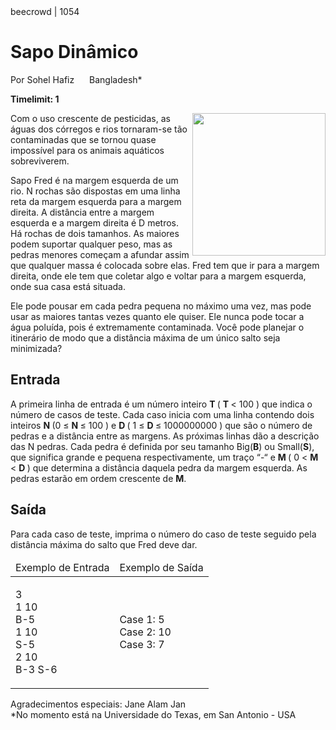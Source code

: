 <body style="padding: 10px 0px;">
<div class="header">
<span>beecrowd | 1054</span>
<h1>Sapo Dinâmico</h1>
<div><p>
Por Sohel Hafiz <img alt="" src="https://resources.beecrowd.com.br/gallery/images/flags/bd.gif" style="width: 16px; height: 11px;"> Bangladesh*</p>
</div>
<strong>Timelimit: 1</strong>
</div>
<div class="problem">
<div class="description">
<p>
<img alt="" src="https://resources.beecrowd.com.br/gallery/images/problems/UOJ_1054.jpg" style="width: 213px; height: 228px; float: right;">Com o uso crescente de pesticidas, as águas dos córregos e rios tornaram-se tão contaminadas que se tornou quase impossível para os animais aquáticos sobreviverem.</p>
<p>
Sapo Fred é na margem esquerda de um rio. N rochas são dispostas em uma linha reta da margem esquerda para a margem direita. A distância entre a margem esquerda e a margem direita é D metros. Há rochas de dois tamanhos. As maiores podem suportar qualquer peso, mas as pedras menores começam a afundar assim que qualquer massa é colocada sobre elas. Fred tem que ir para a margem direita,
onde ele tem que coletar algo e voltar para a margem esquerda, onde sua casa está situada.</p>
<p>
Ele pode pousar em cada pedra pequena no máximo uma vez, mas pode usar as maiores tantas vezes quanto ele quiser.
Ele nunca pode tocar a água poluída, pois é extremamente contaminada. Você pode
planejar o itinerário de modo que a distância máxima de um único salto seja minimizada?</p>
</div>
<h2>Entrada</h2>
<div class="input">
<p>
A primeira linha de entrada é um número inteiro <span id="cke_bm_1479S" style="display: none;">&nbsp;</span><strong>T </strong><span id="cke_bm_1479E" style="display: none;">&nbsp;</span>( <strong>T </strong>&lt; 100 ) que indica o número de casos de teste. Cad<span id="cke_bm_1480E" style="display: none;">&nbsp;</span>a caso inicia com uma linha contendo dois inteiros <strong>N </strong>(0 ≤ <strong>N </strong>≤ 100 ) e <strong>D </strong>( 1 ≤ <strong>D </strong>≤ 1000000000 ) que são o número de pedras e a distância entre as margens. As próximas linhas dão a descrição das N pedras. Cada pedra é definida por seu tamanho Big(<strong>B</strong>) ou Small(<strong>S</strong>), que significa grande e pequena respectivamente, um traço “-“ e <strong>M </strong>( 0 &lt; <strong>M </strong>&lt; <strong>D </strong>) que determina a distância daquela pedra da margem esquerda. As pedras estarão em ordem crescente de <strong>M</strong>.</p>
</div>
<h2>Saída</h2>
<div class="output">
<p>
Para cada caso de teste, imprima o número do caso de teste seguido pela distância máxima do salto que Fred deve dar.</p>
</div>
<div class="both"></div>
<table>
<thead>
<tr>
<td>Exemplo de Entrada</td>
 <td>Exemplo de Saída</td>
</tr>
</thead>
<tbody>
<tr>
<td class="division">
<p>
3<br>
1 10<br>
B-5<br>
1 10<br>
S-5<br>
2 10<br>
B-3 S-6</p>
</td>
<td>
<p>
Case 1: 5<br>
Case 2: 10<br>
Case 3: 7</p>
</td>
</tr>
</tbody>
</table>
<p class="footer">
Agradecimentos especiais: Jane Alam Jan<br>
*No momento está na Universidade do Texas, em San Antonio - USA</p>
</div>
</body>
